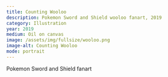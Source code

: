 ```yaml
---
title: Counting Wooloo
description: Pokemon Sword and Shield wooloo fanart, 2019
category: Illustration
year: 2019
medium: Oil on canvas
image: /assets/img/fullsize/wooloo.png
image-alt: Counting Wooloo
mode: portrait
---
```


Pokemon Sword and Shield fanart